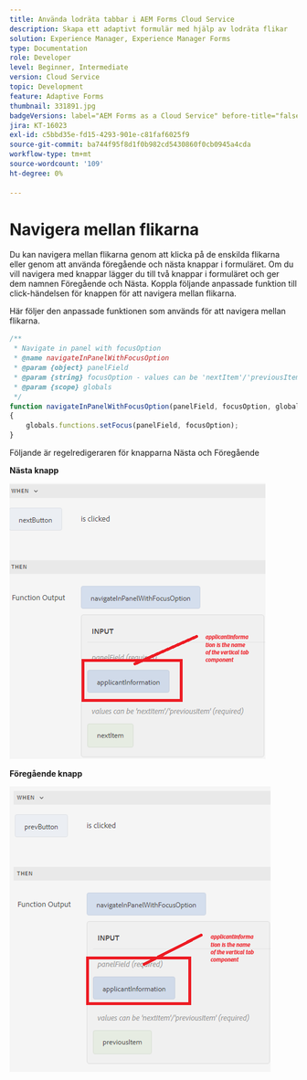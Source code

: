 ```yaml
---
title: Använda lodräta tabbar i AEM Forms Cloud Service
description: Skapa ett adaptivt formulär med hjälp av lodräta flikar
solution: Experience Manager, Experience Manager Forms
type: Documentation
role: Developer
level: Beginner, Intermediate
version: Cloud Service
topic: Development
feature: Adaptive Forms
thumbnail: 331891.jpg
badgeVersions: label="AEM Forms as a Cloud Service" before-title="false"
jira: KT-16023
exl-id: c5bbd35e-fd15-4293-901e-c81faf6025f9
source-git-commit: ba744f95f8d1f0b982cd5430860f0cb0945a4cda
workflow-type: tm+mt
source-wordcount: '109'
ht-degree: 0%

---
```


# Navigera mellan flikarna

Du kan navigera mellan flikarna genom att klicka på de enskilda flikarna eller genom att använda föregående och nästa knappar i formuläret.
Om du vill navigera med knappar lägger du till två knappar i formuläret och ger dem namnen Föregående och Nästa. Koppla följande anpassade funktion till click-händelsen för knappen för att navigera mellan flikarna.

Här följer den anpassade funktionen som används för att navigera mellan flikarna.



```javascript
/**
 * Navigate in panel with focusOption
 * @name navigateInPanelWithFocusOption
 * @param {object} panelField
 * @param {string} focusOption - values can be 'nextItem'/'previousItem'
 * @param {scope} globals
 */
function navigateInPanelWithFocusOption(panelField, focusOption, globals)
{
    globals.functions.setFocus(panelField, focusOption);
}
```

Följande är regelredigeraren för knapparna Nästa och Föregående

**Nästa knapp**

![nästa knapp](assets/next-button.png)

**Föregående knapp**

![föregående-knapp](assets/prev-button.png)

